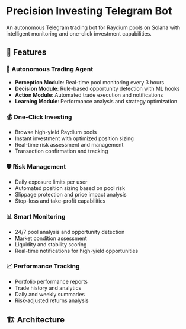 # Precision Investing Telegram Bot

An autonomous Telegram trading bot for Raydium pools on Solana with intelligent monitoring and one-click investment capabilities.

## 🚀 Features

### 🤖 Autonomous Trading Agent
- **Perception Module**: Real-time pool monitoring every 3 hours
- **Decision Module**: Rule-based opportunity detection with ML hooks
- **Action Module**: Automated trade execution and notifications
- **Learning Module**: Performance analysis and strategy optimization

### 💰 One-Click Investing
- Browse high-yield Raydium pools
- Instant investment with optimized position sizing
- Real-time risk assessment and management
- Transaction confirmation and tracking

### 🛡️ Risk Management
- Daily exposure limits per user
- Automated position sizing based on pool risk
- Slippage protection and price impact analysis
- Stop-loss and take-profit capabilities

### 📊 Smart Monitoring
- 24/7 pool analysis and opportunity detection
- Market condition assessment
- Liquidity and stability scoring
- Real-time notifications for high-yield opportunities

### 📈 Performance Tracking
- Portfolio performance reports
- Trade history and analytics
- Daily and weekly summaries
- Risk-adjusted returns analysis

## 🏗️ Architecture

